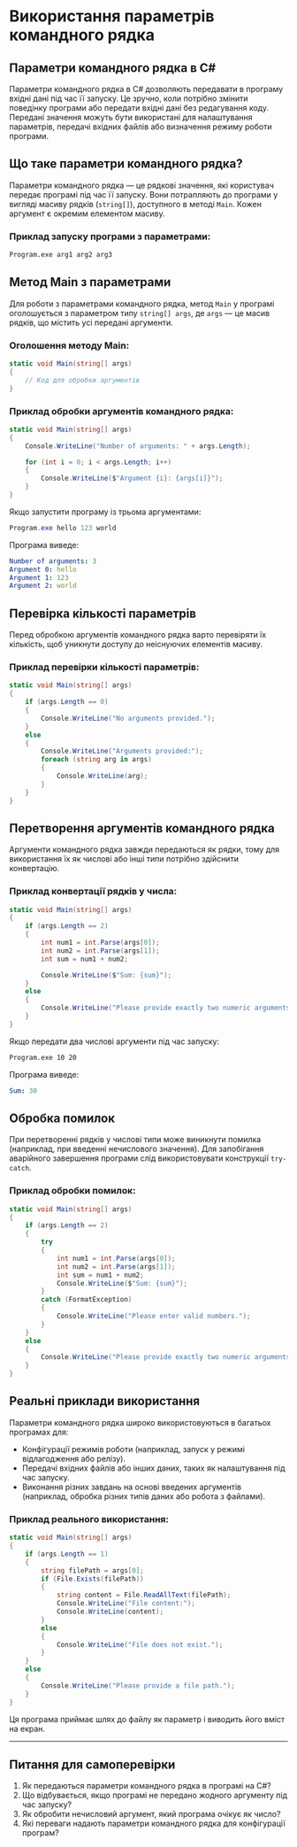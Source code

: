 # Використання параметрів командного рядка

## Параметри командного рядка в C#

Параметри командного рядка в C# дозволяють передавати в програму вхідні дані під час її запуску. Це зручно, коли потрібно змінити поведінку програми або передати вхідні дані без редагування коду. Передані значення можуть бути використані для налаштування параметрів, передачі вхідних файлів або визначення режиму роботи програми.

## Що таке параметри командного рядка?

Параметри командного рядка — це рядкові значення, які користувач передає програмі під час її запуску. Вони потрапляють до програми у вигляді масиву рядків (`string[]`), доступного в методі `Main`. Кожен аргумент є окремим елементом масиву.

### Приклад запуску програми з параметрами:

```bash
Program.exe arg1 arg2 arg3
```

## Метод Main з параметрами

Для роботи з параметрами командного рядка, метод `Main` у програмі оголошується з параметром типу `string[] args`, де `args` — це масив рядків, що містить усі передані аргументи.

### Оголошення методу Main:

```csharp
static void Main(string[] args)
{
    // Код для обробки аргументів
}
```

### Приклад обробки аргументів командного рядка:

```csharp
static void Main(string[] args)
{
    Console.WriteLine("Number of arguments: " + args.Length);

    for (int i = 0; i < args.Length; i++)
    {
        Console.WriteLine($"Argument {i}: {args[i]}");
    }
}
```

Якщо запустити програму із трьома аргументами:

```csharp
Program.exe hello 123 world
```

Програма виведе:

```yaml
Number of arguments: 3
Argument 0: hello
Argument 1: 123
Argument 2: world
```

## Перевірка кількості параметрів

Перед обробкою аргументів командного рядка варто перевіряти їх кількість, щоб уникнути доступу до неіснуючих елементів масиву.

### Приклад перевірки кількості параметрів:

```csharp 
static void Main(string[] args)
{
    if (args.Length == 0)
    {
        Console.WriteLine("No arguments provided.");
    }
    else
    {
        Console.WriteLine("Arguments provided:");
        foreach (string arg in args)
        {
            Console.WriteLine(arg);
        }
    }
}
```

## Перетворення аргументів командного рядка

Аргументи командного рядка завжди передаються як рядки, тому для використання їх як числові або інші типи потрібно здійснити конвертацію.

### Приклад конвертації рядків у числа:

```csharp
static void Main(string[] args)
{
    if (args.Length == 2)
    {
        int num1 = int.Parse(args[0]);
        int num2 = int.Parse(args[1]);
        int sum = num1 + num2;

        Console.WriteLine($"Sum: {sum}");
    }
    else
    {
        Console.WriteLine("Please provide exactly two numeric arguments.");
    }
}
```

Якщо передати два числові аргументи під час запуску:

```bash
Program.exe 10 20
```

Програма виведе:

```yaml
Sum: 30
```

## Обробка помилок

При перетворенні рядків у числові типи може виникнути помилка (наприклад, при введенні нечислового значення). Для запобігання аварійного завершення програми слід використовувати конструкції `try-catch`.

### Приклад обробки помилок:

```csharp
static void Main(string[] args)
{
    if (args.Length == 2)
    {
        try
        {
            int num1 = int.Parse(args[0]);
            int num2 = int.Parse(args[1]);
            int sum = num1 + num2;
            Console.WriteLine($"Sum: {sum}");
        }
        catch (FormatException)
        {
            Console.WriteLine("Please enter valid numbers.");
        }
    }
    else
    {
        Console.WriteLine("Please provide exactly two numeric arguments.");
    }
}
```

## Реальні приклади використання

Параметри командного рядка широко використовуються в багатьох програмах для:

- Конфігурації режимів роботи (наприклад, запуск у режимі відлагодження або релізу).
- Передачі вхідних файлів або інших даних, таких як налаштування під час запуску.
- Виконання різних завдань на основі введених аргументів (наприклад, обробка різних типів даних або робота з файлами).

### Приклад реального використання:

```csharp
static void Main(string[] args)
{
    if (args.Length == 1)
    {
        string filePath = args[0];
        if (File.Exists(filePath))
        {
            string content = File.ReadAllText(filePath);
            Console.WriteLine("File content:");
            Console.WriteLine(content);
        }
        else
        {
            Console.WriteLine("File does not exist.");
        }
    }
    else
    {
        Console.WriteLine("Please provide a file path.");
    }
}
```

Ця програма приймає шлях до файлу як параметр і виводить його вміст на екран.

---

## Питання для самоперевірки

1. Як передаються параметри командного рядка в програмі на C#?
2. Що відбувається, якщо програмі не передано жодного аргументу під час запуску?
3. Як обробити нечисловий аргумент, який програма очікує як число?
4. Які переваги надають параметри командного рядка для конфігурації програм?
